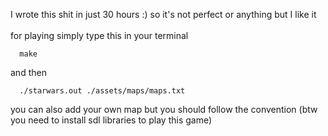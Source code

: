 I wrote this shit in just 30 hours :) so it's not perfect or anything but I like it<br /><br />
for playing simply type this in your terminal
```
  make
```
 and then
```
  ./starwars.out ./assets/maps/maps.txt
```
you can also add your own map but you should follow the convention
(btw you need to install sdl libraries to play this game)
